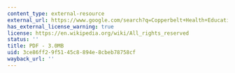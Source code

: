 ```yaml
---
content_type: external-resource
external_url: https://www.google.com/search?q=Copperbelt+Health+Education+Project+%28CHEP%29%3A+The+In-School+Program&oq=Copperbelt+Health+Education+Project+%28CHEP
has_external_license_warning: true
license: https://en.wikipedia.org/wiki/All_rights_reserved
status: ''
title: PDF - 3.0MB
uid: 3ce86ff2-9f51-45c8-894e-8cbeb78758cf
wayback_url: ''
---
```

